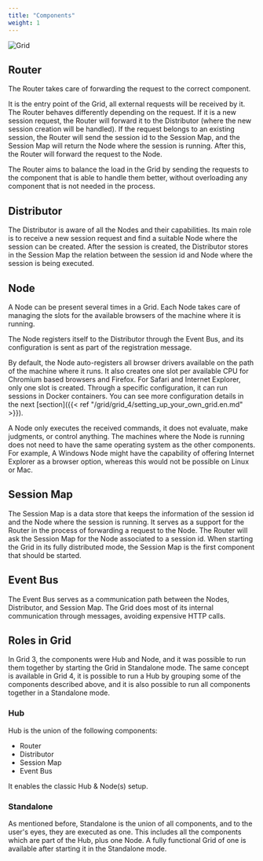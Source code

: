 ```yaml
---
title: "Components"
weight: 1
---
```


![Grid](/images/grid_4.png)

## Router

The Router takes care of forwarding the request to the correct component.

It is the entry point of the Grid, all external requests will be received by it.
The Router behaves differently depending on the request. If it is a new session
request, the Router will forward it to the Distributor (where the new session 
creation will be handled). If the request belongs to an existing session, the
Router will send the session id to the Session Map, and the Session Map will 
return the Node where the session is running. After this, the Router will
forward the request to the Node.

The Router aims to balance the load in the Grid by sending the requests to the
component that is able to handle them better, without overloading any component
that is not needed in the process.

## Distributor

The Distributor is aware of all the Nodes and their capabilities. Its main role is
to receive a new session request and find a suitable Node where the session can be
created. After the session is created, the Distributor stores in the Session Map
the relation between the session id and Node where the session is being executed. 

## Node

A Node can be present several times in a Grid. Each Node takes care of managing
the slots for the available browsers of the machine where it is running.

The Node registers itself to the Distributor through the Event Bus, and its
configuration is sent as part of the registration message.

By default, the Node auto-registers all browser drivers available on the path of
the machine where it runs. It also creates one slot per available CPU for Chromium
based browsers and Firefox. For Safari and Internet Explorer, only one slot is created.
Through a specific configuration, it can run sessions in Docker containers. You can see
more configuration details in the next [section]({{< ref "/grid/grid_4/setting_up_your_own_grid.en.md" >}}).

A Node only executes the received commands, it does not evaluate, make judgments,
or control anything. The machines where the Node is running does not need to have
the same operating system as the other components. For example, A Windows Node 
might have the capability of offering Internet Explorer as a browser option,
whereas this would not be possible on Linux or Mac.

## Session Map

The Session Map is a data store that keeps the information of the session id and the Node 
where the session is running. It serves as a support for the Router in the process of 
forwarding a request to the Node. The Router will ask the Session Map for the Node 
associated to a session id. When starting the Grid in its fully distributed mode, the
Session Map is the first component that should be started.

## Event Bus

The Event Bus serves as a communication path between the Nodes, Distributor, and Session Map. 
The Grid does most of its internal communication through messages, avoiding expensive HTTP calls.

## Roles in Grid

In Grid 3, the components were Hub and Node, and it was possible to run them together by starting the
Grid in Standalone mode. The same concept is available in Grid 4, it is possible to run a Hub by
grouping some of the components described above, and it is also possible to run all components
together in a Standalone mode. 

### Hub

Hub is the union of the following components:

* Router
* Distributor
* Session Map
* Event Bus

It enables the classic Hub & Node(s) setup.

### Standalone

As mentioned before, Standalone is the union of all components, and to the user's eyes, they are
executed as one. This includes all the components which are part of the Hub, plus one Node. A fully
functional Grid of one is available after starting it in the Standalone mode.
